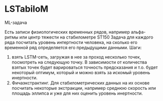# LSTabiloM
ML-задача

Есть записи физиологических временных рядов, например альфа-ритмы или центр тяжести на стабилометре ST150
Задача для каждого ряда посчитать уровень интертности человека, на сколько его временной ряд определяется его предыдущими данными. 
Шаги: 

1) взять LSTM-сеть, загружая в нее за проход несколько точек, посмотреть на следующую точку. В зависимости от количества взятых точек будет варироваться точность предсказания и т.о. будет некоторый оптимум, который и можно взять за искомый уровень инертности.
2) Фичаэкстрактинг. Для стабилометрических данных на их основе посчитать некоторые экстракции, например среднюю скорость или площадь эллипса и уже для них оценить уровень инертности. 


